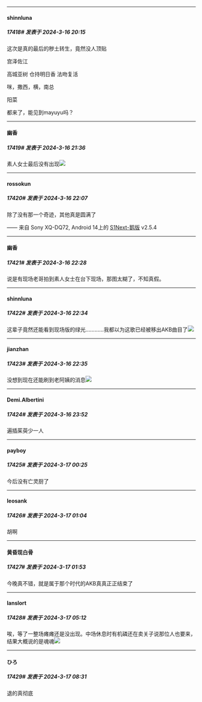 ﻿*****

####  shinnluna  
##### 17418#       发表于 2024-3-16 20:15

这次是真的最后的秽土转生，竟然没人顶贴

宫泽佐江

高城亚树 仓持明日香 法吻复活

咪，撒西，横，南总

阳菜

都来了，能见到mayuyu吗？


*****

####  幽香  
##### 17419#       发表于 2024-3-16 21:36

素人女士最后没有出现<img src="https://static.saraba1st.com/image/smiley/face2017/001.png" referrerpolicy="no-referrer">


*****

####  rossokun  
##### 17420#       发表于 2024-3-16 22:07

除了没有那一个奇迹，其他真是圆满了

—— 来自 Sony XQ-DQ72, Android 14上的 [S1Next-鹅版](https://github.com/ykrank/S1-Next/releases) v2.5.4


*****

####  幽香  
##### 17421#       发表于 2024-3-16 22:28

说是有现场老哥拍到素人女士在台下现场，那图太糊了，不知真假。


*****

####  shinnluna  
##### 17422#       发表于 2024-3-16 22:34

这辈子竟然还能看到现场版的绿光…………我都以为这歌已经被移出AKB曲目了<img src="https://static.saraba1st.com/image/smiley/face2017/004.gif" referrerpolicy="no-referrer">

*****

####  jianzhan  
##### 17423#       发表于 2024-3-16 22:35

没想到现在还能刷到老阿姨的消息<img src="https://static.saraba1st.com/image/smiley/face2017/009.gif" referrerpolicy="no-referrer">


*****

####  Demi.Albertini  
##### 17424#       发表于 2024-3-16 23:52

遍插茱萸少一人


*****

####  payboy  
##### 17425#       发表于 2024-3-17 00:25

今后没有亡灵厨了


*****

####  leosank  
##### 17426#       发表于 2024-3-17 01:04

胡啊


*****

####  黄昏现白骨  
##### 17427#       发表于 2024-3-17 01:53

今晚真不错，就是属于那个时代的AKB真真正正结束了


*****

####  lanslort  
##### 17428#       发表于 2024-3-17 05:12

唉，等了一整场瘫瘫还是没出现。中场休息时有机磷还在卖关子说那位人也要来，结果大概说的是魂魂<img src="https://static.saraba1st.com/image/smiley/face2017/067.png" referrerpolicy="no-referrer">


*****

####  ひろ  
##### 17429#       发表于 2024-3-17 08:31

退的真彻底

